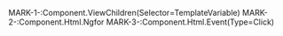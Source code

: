 MARK-1-:Component.ViewChildren(Selector=TemplateVariable)
MARK-2-:Component.Html.Ngfor
MARK-3-:Component.Html.Event(Type=Click)
